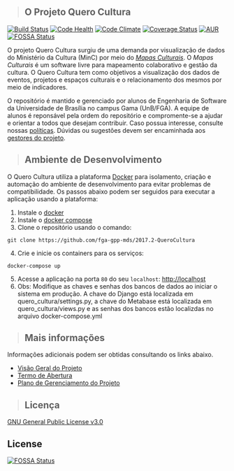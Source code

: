 >## O Projeto Quero Cultura
[![Build Status](https://travis-ci.org/fga-gpp-mds/2017.2-QueroCultura.svg?branch=master)](https://travis-ci.org/fga-gpp-mds/2017.2-QueroCultura)
[![Code Health](https://landscape.io/github/fga-gpp-mds/2017.2-QueroCultura/devel/landscape.svg?style=flat)](https://landscape.io/github/fga-gpp-mds/2017.2-QueroCultura/devel)
[![Code Climate](https://codeclimate.com/github/fga-gpp-mds/2017.2-QueroCultura/badges/gpa.svg)](https://codeclimate.com/github/fga-gpp-mds/2017.2-QueroCultura)
[![Coverage Status](https://coveralls.io/repos/github/fga-gpp-mds/2017.2-QueroCultura/badge.svg?branch=HEAD)](https://coveralls.io/github/fga-gpp-mds/2017.2-QueroCultura?branch=HEAD)
[![AUR](https://img.shields.io/aur/license/yaourt.svg?colorB=ff69b4)](https://github.com/fga-gpp-mds/2017.2-QueroCultura/blob/devel/LICENSE)
[![FOSSA Status](https://app.fossa.io/api/projects/git%2Bgithub.com%2Fcjjcastro%2F2017.2-QueroCultura.svg?type=shield)](https://app.fossa.io/projects/git%2Bgithub.com%2Fcjjcastro%2F2017.2-QueroCultura?ref=badge_shield)

O projeto Quero Cultura surgiu de uma demanda por visualização de dados do Ministério da Cultura (MinC) por meio do [_Mapas Culturais_](http://mapas.cultura.gov.br/). O _Mapas Culturais_ é um software livre para mapeamento colaborativo e gestão da cultura.
O Quero Cultura tem como objetivos a visualização dos dados de eventos, projetos e espaços culturais e o relacionamento dos mesmos por meio de indicadores.

O repositório é mantido e gerenciado por alunos de Engenharia de Software da Universidade de Brasília no campus Gama (UnB/FGA). A equipe de alunos é reponsável pela ordem do repositório e compromente-se a ajudar e orientar a todos que desejam contribuir. Caso possua interesse, consulte nossas [políticas](https://github.com/fga-gpp-mds/2017.2-QueroCultura/wiki/Pol%C3%ADticas-de-Reposit%C3%B3rio). Dúvidas ou sugestões devem ser encaminhada aos [gestores do projeto](https://github.com/fga-gpp-mds/2017.2-QueroCultura/wiki/Contatos).

>## Ambiente de Desenvolvimento

O Quero Cultura utiliza a plataforma [Docker](https://www.docker.com/what-docker) para isolamento, criação e automação do ambiente de desenvolvimento para evitar problemas de compatibilidade. Os passos abaixo podem ser seguidos para executar a aplicação usando a plataforma:

1. Instale o [docker](https://docs.docker.com/engine/installation/)
2. Instale o [docker compose](https://docs.docker.com/compose/install/)
3. Clone o repositório usando o comando:
  ```
  git clone https://github.com/fga-gpp-mds/2017.2-QueroCultura
  ```
4. Crie e inicie os containers para os serviços:
  ```
  docker-compose up
  ```
5. Acesse a aplicação na porta `80` do seu `localhost`: [http://localhost](http://localhost)
6. Obs: Modifique as chaves e senhas dos bancos de dados ao iniciar o sistema em produção. A chave do Django está localizada em quero_cultura/settings.py, a chave do Metabase está localizada em quero_cultura/views.py e as senhas dos bancos estão localizdas no arquivo docker-compose.yml

>## Mais informações
Informações adicionais podem ser obtidas consultando os links abaixo.
* [Visão Geral do Projeto](https://github.com/fga-gpp-mds/2017.2-QueroCultura/wiki)
* [Termo de Abertura](https://github.com/fga-gpp-mds/2017.2-QueroCultura/wiki/Termo-de-Abertura-do-Projeto)
* [Plano de Gerenciamento do Projeto](https://github.com/fga-gpp-mds/2017.2-QueroCultura/wiki/Plano-de-Gerenciamento-do-Projeto)
  
>## Licença

[GNU General Public License v3.0](https://github.com/fga-gpp-mds/2017.2-QueroCultura/blob/master/LICENSE)



## License
[![FOSSA Status](https://app.fossa.io/api/projects/git%2Bgithub.com%2Fcjjcastro%2F2017.2-QueroCultura.svg?type=large)](https://app.fossa.io/projects/git%2Bgithub.com%2Fcjjcastro%2F2017.2-QueroCultura?ref=badge_large)